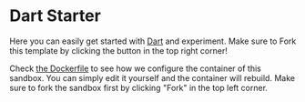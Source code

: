 # Dart Starter

Here you can easily get started with [Dart](https://dart.dev/) and experiment. Make sure to Fork this template by clicking the button in the top right corner!

Check [the Dockerfile](./.codesandbox/Dockerfile) to see how we configure the container of this sandbox. You can simply edit it yourself and the container will rebuild. Make sure to fork the sandbox first by clicking "Fork" in the top left corner.